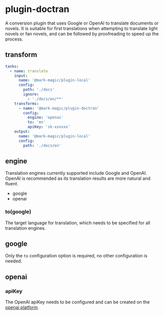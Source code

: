 # plugin-doctran

A conversion plugin that uses Google or OpenAI to translate documents or novels. It is suitable for first translations when attempting to translate light novels or fan novels, and can be followed by proofreading to speed up the process.

## transform

```yaml
tasks:
  - name: translate
    input:
      name: '@mark-magic/plugin-local'
      config:
        path: './docs'
        ignore:
          - './docs/en/**'
    transforms:
      - name: '@mark-magic/plugin-doctran'
        config:
          engine: 'openai'
          to: 'en'
          apiKey: 'sk-xxxxxx'
    output:
      name: '@mark-magic/plugin-local'
      config:
        path: './docs/en'
```

## engine

Translation engines currently supported include Google and OpenAI. OpenAI is recommended as its translation results are more natural and fluent.

- google
- openai

### to(google)

The target language for translation, which needs to be specified for all translation engines.

## google

Only the `to` configuration option is required, no other configuration is needed.

## openai

### apiKey

The OpenAI apiKey needs to be configured and can be created on the [openai platform](https://platform.openai.com/api-keys).

